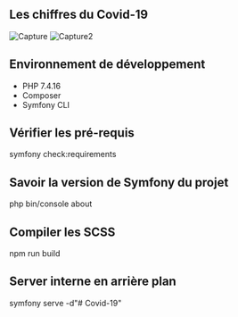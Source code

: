 ## Les chiffres du Covid-19

![Capture](https://user-images.githubusercontent.com/52196263/115314516-a5cf3d80-a175-11eb-8376-eb5ae1ef018a.PNG)
![Capture2](https://user-images.githubusercontent.com/52196263/115314519-a667d400-a175-11eb-8c77-be8f5dda1c35.PNG)

## Environnement de développement
* PHP 7.4.16
* Composer
* Symfony CLI

## Vérifier les pré-requis
symfony check:requirements

## Savoir la version de Symfony du projet
php bin/console about

## Compiler les SCSS
npm run build   

## Server interne en arrière plan
symfony serve -d"# Covid-19" 
